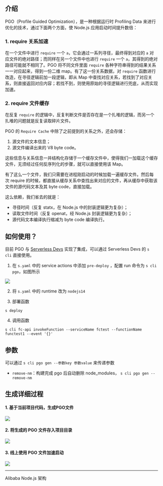 ## 介绍

PGO（Profile Guided Optimization），是一种根据运行时 Profiling Data 来进行优化的技术，通过下面两个方面，使 Node.js 应用启动时间提升数倍：
### 1. require 关系加速

在一个文件中进行 `require` 一个 `a`，它会通过一系列寻径，最终得到对应的 `a` 对应文件的绝对路径；而同样在另一个文件中也进行 `require` 一个 `a`，其得到的绝对路径可能就不相同了。PGO 将不同文件里面 `require` 各种字符串得到的结果关系一一对应起来，得到一份二维 map。有了这一份关系数据，对 `require` 函数进行改造，在寻径逻辑前加一段逻辑，即从 Map 中查找对应关系，若找到了对应关系，则直接返回对应内容；若找不到，则使用原始的寻径逻辑进行兜底，从而实现加速。

### 2. require 文件缓存

在反复 `require` 的逻辑中，反复判断文件是否存在是一个扎堆的逻辑，而另一个扎堆的问题就是反复读取碎片文件。

PGO 的 `Require Cache` 中除了之前提到的关系之外，还会存储：

1. 源文件的文本信息；
2. 源文件编译出来的 V8 byte code。

这些信息与关系信息一并结构化存储于一个缓存文件中，使得我们一加载这个缓存文件，无须经过任何反序列化的步骤，就可以直接使用该 Map。

有了这么一个文件，我们只需要在进程刚启动的时候加载一遍缓存文件。然后每次 require 的时候，都直接从缓存关系中查找出来对应的文件，再从缓存中获取该文件的源代码文本及其 byte code，直接加载。

这么依赖，我们省去的就是：

+ 寻径时间（反复 statx，在 Node.js 中的封装逻辑更为复杂）；
+ 读取文件时间（反复 openat，经 Node.js 封装逻辑更为复杂）；
+ 源代码文本编译执行缩减为 byte code 编译执行。


## 如何使用？
目前 PGO 与 [Serverless Devs](https://www.serverless-devs.com/zh-cn) 实现了集成，可以通过 Serverless Devs 的 `s cli` 直接使用。

1. 在 `s.yaml` 中的 service actions 中添加 `pre-deploy` ，配置 run 命令为 `s cli pgo`，如图所示


![](https://gw.alicdn.com/imgextra/i2/O1CN01I1r4Px1zLjaHcU0ZD_!!6000000006698-2-tps-1646-642.png)

2. 将 `s.yaml` 中的 runtime 改为 `nodejs14`

3. 部署函数
```shell
s deploy
```

4. 调用函数
```shell
s cli fc-api invokeFunction --serviceName fctest --functionName functest1 --event '{}'
```

## 参数

可以通过 `s cli pgo gen --参数key 参数value` 来传递参数

+ `remove-nm`：构建完成 pgo 后自动删除 node_modules， `s cli pgo gen --remove-nm`

## 生成详细过程
#### 1. 基于当前项目代码，生成PGO文件
![](https://gw.alicdn.com/imgextra/i2/O1CN01XHeTqp1cXsvsuRAyq_!!6000000003611-2-tps-1164-930.png)
#### 2. 将生成的 PGO 文件存入项目目录
![](https://gw.alicdn.com/imgextra/i2/O1CN01xp4Du11Xq8dg742js_!!6000000002974-2-tps-1050-629.png)
#### 3. 线上使用 PGO 文件加速启动
![](https://gw.alicdn.com/imgextra/i4/O1CN01OGG21g1VhJmLQlEAS_!!6000000002684-2-tps-886-506.png)


---

Alibaba Node.js 架构